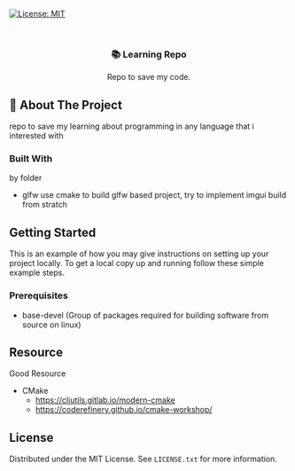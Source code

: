 <!-- Improved compatibility of back to top link: See: https://github.com/othneildrew/Best-README-Template/pull/73 -->
<a name="readme-top"></a>


<!-- PROJECT SHIELDS -->
<!--
*** I'm using markdown "reference style" links for readability.
*** Reference links are enclosed in brackets [ ] instead of parentheses ( ).
*** See the bottom of this document for the declaration of the reference variables
*** for contributors-url, forks-url, etc. This is an optional, concise syntax you may use.
*** https://www.markdownguide.org/basic-syntax/#reference-style-links
-->
[![License: MIT](https://img.shields.io/badge/License-MIT-yellow.svg)](https://opensource.org/licenses/MIT)

<!-- PROJECT LOGO -->
<br />
<div align="center">

  <h3 align="center">📚 Learning Repo</h3>

  <p align="center">
    Repo to save my code.
  </p>
</div>


<!-- ABOUT THE PROJECT -->
## 💊 About The Project

repo to save my learning about programming in any language that i interested with



### Built With

by folder
- glfw use cmake to build glfw based project, try to implement imgui build from stratch




<!-- GETTING STARTED -->
## Getting Started

This is an example of how you may give instructions on setting up your project locally.
To get a local copy up and running follow these simple example steps.

### Prerequisites

- base-devel (Group of packages required for building software from source on linux)


## Resource

Good Resource

- CMake 
  - https://cliutils.gitlab.io/modern-cmake
  - https://coderefinery.github.io/cmake-workshop/

<!-- LICENSE -->
## License

Distributed under the MIT License. See `LICENSE.txt` for more information.



